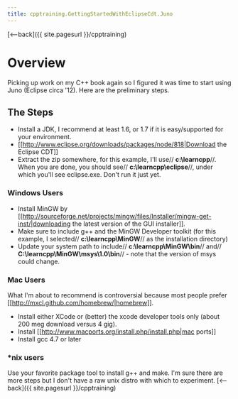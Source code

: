 ```yaml
---
title: cpptraining.GettingStartedWithEclipseCdt.Juno
---
```

[<--back]({{ site.pagesurl }}/cpptraining)
# Overview
Picking up work on my C++ book again so I figured it was time to start using Juno (Eclipse circa '12). Here are the preliminary steps.
## The Steps
* Install a JDK, I recommend at least 1.6, or 1.7 if it is easy/supported for your environment.
* [[http://www.eclipse.org/downloads/packages/node/818|Download the Eclipse CDT]]
* Extract the zip somewhere, for this example, I'll use// **c:\learncpp**//. When you are done, you should see// **c:\learncpp\eclipse**//, under which you'll see eclipse.exe. Don't run it just yet.

### Windows Users
* Install MinGW by [[http://sourceforge.net/projects/mingw/files/Installer/mingw-get-inst/|downloading the latest version of the GUI installer]].
* Make sure to include g++ and the MinGW Developer toolkit (for this example, I selected// **c:\learncpp\MinGW**// as the installation directory)
* Update your system path to include// **c:\learncpp\MinGW\bin**// and// **C:\learncpp\MinGW\msys\1.0\bin**// - note that the version of msys could change.

### Mac Users
What I'm about to recommend is controversial because most people prefer [[http://mxcl.github.com/homebrew/|homebrew]].
* Install either XCode or (better) the xcode developer tools only (about 200 meg download versus 4 gig).
* Install [[http://www.macports.org/install.php/install.php|mac ports]]
* Install gcc 4.7 or later

### *nix users
Use your favorite package tool to install g++ and make. I'm sure there are more steps but I don't have a raw unix distro with which to experiment.
[<--back]({{ site.pagesurl }}/cpptraining)